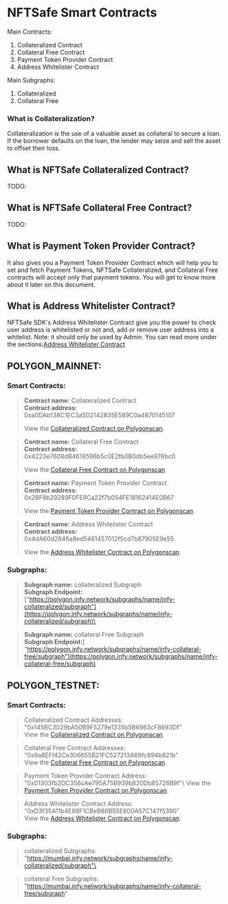 # NFTSafe Smart Contracts

Main Contracts:
1. Collateralized Contract
2. Collateral Free Contract
3. Payment Token Provider Contract
4. Address Whitelister Contract

Main Subgraphs:
1. Collateralized
2. Collateral Free

### What is Collateralization?
Collateralization is the use of a valuable asset as collateral to secure a loan. If the borrower defaults on the loan, the lender may seize and sell the asset to offset their loss.

## What is NFTSafe Collateralized Contract?
TODO:

## What is NFTSafe Collateral Free Contract?
TODO:

## What is Payment Token Provider Contract?
It also gives you a Payment Token Provider Contract which will help you to set and fetch Payment Tokens, NFTSafe  Collateralized, and Collateral Free contracts will accept only that payment tokens. 
You will get to know more about it later on this document. 

## What is Address Whitelister Contract?
NFTSafe SDK's Address Whitelister Contract give you the power to check user address is whitelisted or not and, add or remove user address into a whitelist.
Note: it should only be used by Admin.
You can read more under the sections:[Address Whitelister Contract](/contracts/index)


## POLYGON_MAINNET: 

### Smart Contracts:

>**Contract name:** Collateralized Contract\
>**Contract address:** 0xa0DAb138C1EC3a5D2142835E589C0a4870145107
>
>   View the [Collateralized Contract on Polygonscan](https://polygonscan.com/address/0xa0DAb138C1EC3a5D2142835E589C0a4870145107).

>**Contract name:** Collateral Free Contract\
>**Contract address:** 0x4223e7608dB4619596b5c0E2fb0B0db5ee976bc0
> 
>   View the [Collateral Free Contract on Polygonscan](https://polygonscan.com/address/0x4223e7608dB4619596b5c0E2fb0B0db5ee976bc0).

>**Contract name:** Payment Token Provider Contract\
>**Contract address:** 0x2BF8b29289F0FE9Ca22f7b054FE18162414E0B67
> 
>View the [Payment Token Provider Contract on Polygonscan](https://polygonscan.com/address/0x2BF8b29289F0FE9Ca22f7b054FE18162414E0B67).

>**Contract name:**  Address Whitelister Contract\
>**Contract address:** 0x4dA60d2646a8ed5461457012f5cd7b87905E9e55
>  
>View the [Address Whitelister Contract on Polygonscan](https://polygonscan.com/address/0x4dA60d2646a8ed5461457012f5cd7b87905E9e55).


### Subgraphs:
>**Subgraph name:**  collateralized Subgraph\
>**Subgraph Endpoint:** ["https://polygon.infy.network/subgraphs/name/infy-collateralized/subgraph"](https://polygon.infy.network/subgraphs/name/infy-collateralized/subgraph)\

>**Subgraph name:** collateral Free Subgraph\
>**Subgraph Endpoint:**[ "https://polygon.infy.network/subgraphs/name/infy-collateral-free/subgraph"](https://polygon.infy.network/subgraphs/name/infy-collateral-free/subgraph)
     
     
## POLYGON_TESTNET: 
### Smart Contracts:
>   Collateralized Contract Addresses: "0x145BC3029bA50B9F5279e1335b5B6963cF8693Df"\
>   View the [Collateralized Contract on Polygonscan](https://mumbai.polygonscan.com/address/0x145BC3029bA50B9F5279e1335b5B6963cF8693Df).

>   Collateral Free Contract Addresses: "0x9a8EFf42Ce306655B21FC527213A69fc894b821b"\
>   View the [Collateral Free Contract on Polygonscan](https://mumbai.polygonscan.com/address/0x9a8EFf42Ce306655B21FC527213A69fc894b821b).

>   Payment Token Provider Contract Address: "0x01303fb2DC356cAe795A75B939b820Db85726B9f"\ 
>   View the [Payment Token Provider Contract on Polygonscan](https://mumbai.polygonscan.com/address/0x01303fb2DC356cAe795A75B939b820Db85726B9f).

>   Address Whitelister Contract Address: "0xD3f35A11b4E89F1CBeB86B55E800A57C147f5390"\
>   View the [Address Whitelister Contract on Polygonscan](https://mumbai.polygonscan.com/address/0xD3f35A11b4E89F1CBeB86B55E800A57C147f5390).

### Subgraphs:
>   collateralized Subgraphs: "https://mumbai.infy.network/subgraphs/name/infy-collateralized/subgraph"\

>   collateral Free Subgraphs: "https://mumbai.infy.network/subgraphs/name/infy-collateral-free/subgraph"   

  